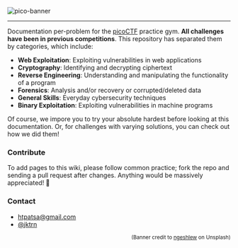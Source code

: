 ![pico-banner](https://cdn.discordapp.com/attachments/834635214672232462/949924687557824582/pico-banner.jpg)
***
Documentation per-problem for the [picoCTF](https://play.picoctf.org/practice) practice gym. **All challenges have been in previous competitions**. This repository has separated them by categories, which include:
- **Web Exploitation**: Exploiting vulnerabilities in web applications
- **Cryptography**: Identifying and decrypting ciphertext
- **Reverse Engineering**: Understanding and manipulating the functionality of a program
- **Forensics**: Analysis and/or recovery or corrupted/deleted data
- **General Skills**: Everyday cybersecurity techniques
- **Binary Exploitation**: Exploiting vulnerabilities in machine programs

Of course, we impore you to try your absolute hardest before looking at this documentation. Or, for challenges with varying solutions, you can check out how we did them!

### Contribute
To add pages to this wiki, please follow common practice; fork the repo and sending a pull request after changes. Anything would be massively appreciated! 💙

### Contact
- htpatsa@gmail.com
- [@jktrn](https://github.com/jktrn)

<p align="right"><sub>(Banner credit to <a href="https://unsplash.com/photos/f5pTwLHCsAg">ngeshlew</a> on Unsplash)</sub></p>
